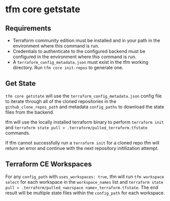 # tfm core getstate

## Requirements

- Terraform community edition must be installed and in your path in the environment where this command is run.
- Credentials to authenticate to the configured backend must be configured in the environment where this command is run.
- A `terraform_config_metadata.json` must exist in the tfm working directory. Run `tfm core init-repos` to generate one.

## Get State

`tfm core getstate` will use the `terraform_config_metadata.json` config file to  iterate through all of the cloned repositories in the `github_clone_repos_path` and metadata `config_paths` to download the state files from the backend. 

tfm will use the locally installed terraform binary to perform `terraform init` and `terraform state pull > .terraform/pulled_terraform.tfstate` commands. 

If tfm cannot successfully run a `terraform init` for a cloned repo tfm will return an error and continue with the next repository initilization attempt.

## Terraform CE Workspaces

For any `config_path` with `uses_workspaces: true`, tfm will run `tfm workspace select` for each workspace in the `workspace_names` list and `terraform state pull > .terraform/pulled_<worspace name>_terraform.tfstate`. The end result will be multiple state files within the `config_path` for each workspace.